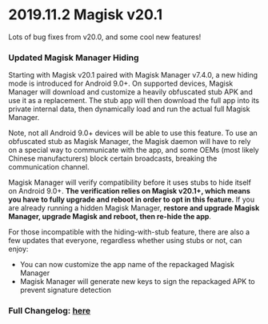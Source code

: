 # 2019.11.2 Magisk v20.1
Lots of bug fixes from v20.0, and some cool new features!

### Updated Magisk Manager Hiding
Starting with Magisk v20.1 paired with Magisk Manager v7.4.0, a new hiding mode is introduced for Android 9.0+. On supported devices, Magisk Manager will download and customize a heavily obfuscated stub APK and use it as a replacement. The stub app will then download the full app into its private internal data, then dynamically load and run the actual full Magisk Manager.

Note, not all Android 9.0+ devices will be able to use this feature. To use an obfuscated stub as Magisk Manager, the Magisk daemon will have to rely on a special way to communicate with the app, and some OEMs (most likely Chinese manufacturers) block certain broadcasts, breaking the communication channel.

Magisk Manager will verify compatibility before it uses stubs to hide itself on Android 9.0+. **The verification relies on Magisk v20.1+, which means you have to fully upgrade and reboot in order to opt in this feature.** If you are already running a hidden Magisk Manager, **restore and upgrade Magisk Manager, upgrade Magisk and reboot, then re-hide the app**.

For those incompatible with the hiding-with-stub feature, there are also a few updates that everyone, regardless whether using stubs or not, can enjoy:

- You can now customize the app name of the repackaged Magisk Manager
- Magisk Manager will generate new keys to sign the repackaged APK to prevent signature detection

### Full Changelog: [here](https://forum.xda-developers.com/showpost.php?p=68966755&postcount=2)